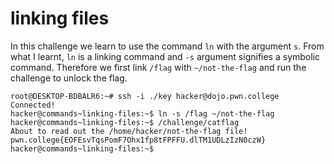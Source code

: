 # linking files
In this challenge we learn to use the command `ln` with the argument `s`. From what I learnt, `ln` is a linking command and `-s` argument signifies a symbolic command.
Therefore we first link `/flag` with `~/not-the-flag` and run the challenge to unlock the flag.
```
root@DESKTOP-BDBALR6:~# ssh -i ./key hacker@dojo.pwn.college
Connected!
hacker@commands~linking-files:~$ ln -s /flag ~/not-the-flag
hacker@commands~linking-files:~$ /challenge/catflag
About to read out the /home/hacker/not-the-flag file!
pwn.college{EOFEsvTqsPomF7Ohx1fp8tFPFFU.dlTM1UDLzIzN0czW}
hacker@commands~linking-files:~$
```
